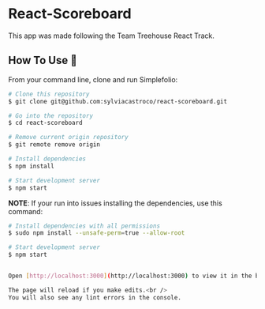# React-Scoreboard

This app was made following the Team Treehouse React Track.

## How To Use 🔧

From your command line, clone and run Simplefolio:

```bash
# Clone this repository
$ git clone git@github.com:sylviacastroco/react-scoreboard.git

# Go into the repository
$ cd react-scoreboard

# Remove current origin repository
$ git remote remove origin

# Install dependencies
$ npm install

# Start development server
$ npm start
```

**NOTE**:
If your run into issues installing the dependencies, use this command:

```bash
# Install dependencies with all permissions
$ sudo npm install --unsafe-perm=true --allow-root

# Start development server
$ npm start


Open [http://localhost:3000](http://localhost:3000) to view it in the browser.

The page will reload if you make edits.<br />
You will also see any lint errors in the console.
```

